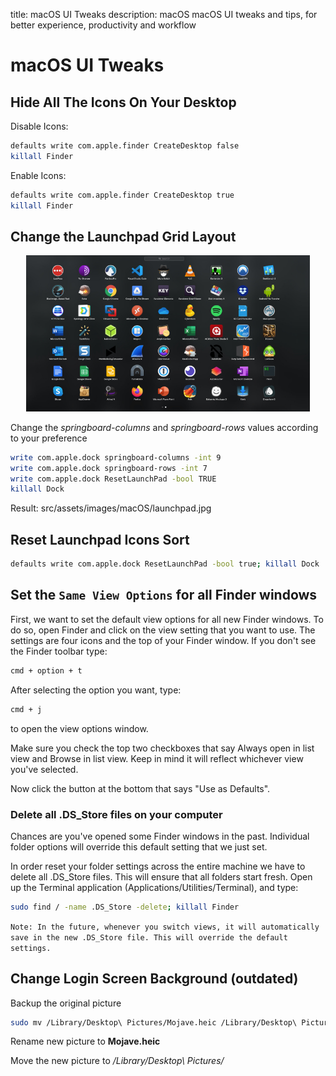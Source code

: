 <link rel="stylesheet" href="/assets/CSS/roundedCorners.css">

title: macOS UI Tweaks
description: macOS macOS UI tweaks and tips, for better experience, productivity and workflow

# macOS UI Tweaks

## Hide All The Icons On Your Desktop

Disable Icons:

```bash
defaults write com.apple.finder CreateDesktop false
killall Finder
```

Enable Icons:

```bash
defaults write com.apple.finder CreateDesktop true
killall Finder
```

## Change the Launchpad Grid Layout

<div style="width:90%; margin:0 auto">
    <img src="/assets/images/macOS/launchpad.jpg" alt="launchpad Grid 9x7">
</div>

Change the _springboard-columns_ and _springboard-rows_ values according to your preference

```bash
write com.apple.dock springboard-columns -int 9
write com.apple.dock springboard-rows -int 7
write com.apple.dock ResetLaunchPad -bool TRUE
killall Dock
```


Result:
src/assets/images/macOS/launchpad.jpg

## Reset Launchpad Icons Sort

```bash
defaults write com.apple.dock ResetLaunchPad -bool true; killall Dock
```

## Set the `Same View Options` for all Finder windows

First, we want to set the default view options for all new Finder windows. To do so, open Finder and click on the view setting that you want to use. The settings are four icons and the top of your Finder window.
If you don't see the Finder toolbar type:

```bash
cmd + option + t
```

After selecting the option you want, type:

```bash
cmd + j
```

to open the view options window.

Make sure you check the top two checkboxes that say Always open in list view and Browse in list view. Keep in mind it will reflect whichever view you've selected.

Now click the button at the bottom that says "Use as Defaults".

### Delete all .DS_Store files on your computer

Chances are you've opened some Finder windows in the past. Individual folder options will override this default setting that we just set.

In order reset your folder settings across the entire machine we have to delete all .DS_Store files. This will ensure that all folders start fresh. Open up the Terminal application (Applications/Utilities/Terminal), and type:

```bash
sudo find / -name .DS_Store -delete; killall Finder
```

`Note: In the future, whenever you switch views, it will automatically save in the new .DS_Store file. This will override the default settings.`

## Change Login Screen Background (outdated)

Backup the original picture

```bash
sudo mv /Library/Desktop\ Pictures/Mojave.heic /Library/Desktop\ Pictures/Mojave.heic.bak
```

Rename new picture to __Mojave.heic__

Move the new picture to _/Library/Desktop\ Pictures/_

